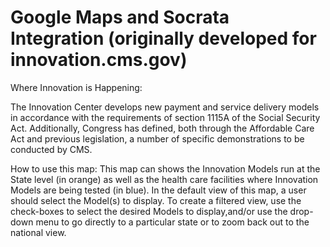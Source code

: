 # Google Maps and Socrata Integration (originally developed for innovation.cms.gov)

Where Innovation is Happening:

The Innovation Center develops new payment and service delivery models in accordance with the requirements of section 1115A of the Social Security Act. Additionally, Congress has defined, both through the Affordable Care Act and previous legislation, a number of specific demonstrations to be conducted by CMS. 

How to use this map: This map can shows the Innovation Models run at the State level (in orange) as well as the health care facilities where Innovation Models are being tested (in blue). In the default view of this map, a user should select the Model(s) to display. To create a filtered view, use the check-boxes to select the desired Models to display,and/or use the drop-down menu to go directly to a particular state or to zoom back out to the national view.
